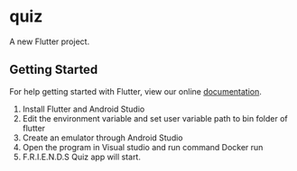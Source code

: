 # quiz

A new Flutter project.

## Getting Started

For help getting started with Flutter, view our online
[documentation](https://flutter.io/).

1. Install Flutter and Android Studio
2. Edit the environment variable and set user variable path to bin folder of flutter
3. Create an emulator through Android Studio
4. Open the program in Visual studio and run command Docker run
5. F.R.I.E.N.D.S Quiz app will start.
